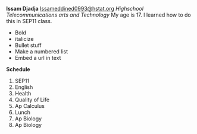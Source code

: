 **Issam Djadja**
Issameddined0993@hstat.org
*Highschool Telecommunications arts and Technology*
My age is 17. I learned how to do this in SEP11 class.
* Bold
* italicize
* Bullet stuff
* Make a numbered list
* Embed a url in text

**Schedule**

1) SEP11  
2) English
3) Health
4) Quality of Life
5) Ap Calculus
6) Lunch
7) Ap Biology
8) Ap Biology